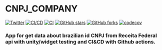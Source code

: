 # CNPJ_COMPANY

[![Twitter](https://img.shields.io/twitter/url?style=social&url=https%3A%2F%2Ftwitter.com%2Fwendreolf)](https://twitter.com/intent/tweet?text=Wow:&url=https%3A%2F%2Fgithub.com%2Fwendreof%2Fcnpj_company%2F)
[![CI/CD](https://github.com/wendreof/cnpj_company/actions/workflows/cd.yml/badge.svg)](https://github.com/wendreof/cnpj_company/actions/workflows/cd.yml)
[![CI](https://github.com/wendreof/cnpj_company/actions/workflows/ci.yml/badge.svg)](https://github.com/wendreof/cnpj_company/actions/workflows/ci.yml)
[![GitHub stars](https://img.shields.io/github/stars/wendreof/cnpj_company)](https://github.com/wendreof/cnpj_company/stargazers)
[![GitHub forks](https://img.shields.io/github/forks/wendreof/cnpj_company)](https://github.com/wendreof/cnpj_company/network)
[![codecov](https://codecov.io/gh/wendreof/cnpj_company/branch/master/graph/badge.svg?token=UQC8XJ3ZRE)](https://codecov.io/gh/wendreof/cnpj_company)

### App for get data about brazilian id CNPJ from Receita Federal api with unity/widget testing and CI&CD with Github actions.

